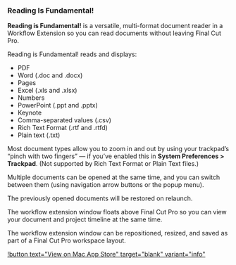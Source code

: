 ### Reading Is Fundamental!

**Reading is Fundamental!** is a versatile, multi-format document reader in a Workflow Extension so you can read documents without leaving Final Cut Pro.

Reading is Fundamental! reads and displays:

- PDF
- Word (.doc and .docx)
- Pages
- Excel (.xls and .xlsx)
- Numbers
- PowerPoint (.ppt and .pptx)
- Keynote
- Comma-separated values (.csv)
- Rich Text Format (.rtf and .rtfd)
- Plain text (.txt)

Most document types allow you to zoom in and out by using your trackpad’s “pinch with two fingers” — if you’ve enabled this in **System Preferences > Trackpad**. (Not supported by Rich Text Format or Plain Text files.)

Multiple documents can be opened at the same time, and you can switch between them (using navigation arrow buttons or the popup menu).

The previously opened documents will be restored on relaunch.

The workflow extension window floats above Final Cut Pro so you can view your document and project timeline at the same time.

The workflow extension window can be repositioned, resized, and saved as part of a Final Cut Pro workspace layout.

[!button text="View on Mac App Store" target="blank" variant="info"](https://apps.apple.com/au/app/reading-is-fundamental/id1596591603?mt=12)